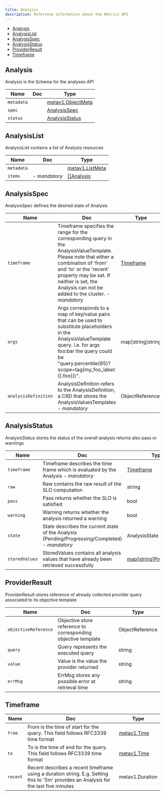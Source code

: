 ```yaml
---
title: Analysis
description: Reference information about the Metrics API
---
```


<!-- TOC -->
- [Analysis](#Analysis)
- [AnalysisList](#AnalysisList)
- [AnalysisSpec](#AnalysisSpec)
- [AnalysisStatus](#AnalysisStatus)
- [ProviderResult](#ProviderResult)
- [Timeframe](#Timeframe)


<a id='Analysis'></a>
## Analysis

Analysis is the Schema for the analyses API

Name     | Doc    | Type                                                                                                        
-------- | --- | ------------------------------------------------------------------------------------------------------------
`metadata` |  | [metav1.ObjectMeta](https://kubernetes.io/docs/reference/generated/kubernetes-api/v1.20/#objectmeta-v1-meta)
`spec    ` |  | [AnalysisSpec](#AnalysisSpec)                                                                               
`status  ` |  | [AnalysisStatus](#AnalysisStatus)                                                                           

<a id='AnalysisList'></a>
## AnalysisList

AnalysisList contains a list of Analysis resources

Name     | Doc    | Type                                                                                                    
-------- | --- | --------------------------------------------------------------------------------------------------------
`metadata` |  | [metav1.ListMeta](https://kubernetes.io/docs/reference/generated/kubernetes-api/v1.20/#listmeta-v1-meta)
`items   ` |  - *mandatory*  | [[]Analysis](#Analysis)                                                                                 

<a id='AnalysisSpec'></a>
## AnalysisSpec

AnalysisSpec defines the desired state of Analysis

Name               | Doc                                                                                                                                                                                                                                                    | Type                   
------------------ | ------------------------------------------------------------------------------------------------------------------------------------------------------------------------------------------------------------------------------------------------------ | -----------------------
`timeframe         ` | Timeframe specifies the range for the corresponding query in the AnalysisValueTemplate. Please note that either a combination of 'from' and 'to' or the 'recent' property may be set. If neither is set, the Analysis can not be added to the cluster. - *mandatory*  | [Timeframe](#Timeframe)
`args              ` | Args corresponds to a map of key/value pairs that can be used to substitute placeholders in the AnalysisValueTemplate query. i.e. for args foo:bar the query could be "query:percentile(95)?scope=tag(my_foo_label:{{.foo}})".                         | map[string]string      
`analysisDefinition` | AnalysisDefinition refers to the AnalysisDefinition, a CRD that stores the AnalysisValuesTemplates                                                                                                                                                     - *mandatory*  | ObjectReference        

<a id='AnalysisStatus'></a>
## AnalysisStatus

AnalysisStatus stores the status of the overall analysis returns also pass or warnings

Name         | Doc                                                                                     | Type                                        
------------ | --------------------------------------------------------------------------------------- | --------------------------------------------
`timeframe   ` | Timeframe describes the time frame which is evaluated by the Analysis                   - *mandatory*  | [Timeframe](#Timeframe)                     
`raw         ` | Raw contains the raw result of the SLO computation                                      | string                                      
`pass        ` | Pass returns whether the SLO is satisfied                                               | bool                                        
`warning     ` | Warning returns whether the analysis returned a warning                                 | bool                                        
`state       ` | State describes the current state of the Analysis (Pending/Progressing/Completed)       - *mandatory*  | AnalysisState                               
`storedValues` | StoredValues contains all analysis values that have already been retrieved successfully | [map[string]ProviderResult](#ProviderResult)

<a id='ProviderResult'></a>
## ProviderResult

ProviderResult stores reference of already collected provider query associated to its objective template

Name               | Doc                                                           | Type           
------------------ | ------------------------------------------------------------- | ---------------
`objectiveReference` | Objective store reference to corresponding objective template | ObjectReference
`query             ` | Query represents the executed query                           | string         
`value             ` | Value is the value the provider returned                      | string         
`errMsg            ` | ErrMsg stores any possible error at retrieval time            | string         

<a id='Timeframe'></a>
## Timeframe

Name   | Doc                                                                                                                                   | Type                                                                                            
------ | ------------------------------------------------------------------------------------------------------------------------------------- | ------------------------------------------------------------------------------------------------
`from  ` | From is the time of start for the query. This field follows RFC3339 time format                                                       | [metav1.Time](https://kubernetes.io/docs/reference/generated/kubernetes-api/v1.20/#time-v1-meta)
`to    ` | To is the time of end for the query. This field follows RFC3339 time format                                                           | [metav1.Time](https://kubernetes.io/docs/reference/generated/kubernetes-api/v1.20/#time-v1-meta)
`recent` | Recent describes a recent timeframe using a duration string. E.g. Setting this to '5m' provides an Analysis for the last five minutes | metav1.Duration                                                                                 

